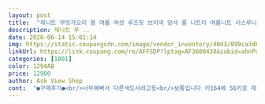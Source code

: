 ```yaml
---
layout: post 
title:  "제니트 무빗가오리 봄 여름 여성 루즈핏 브이넥 망사 롱 니트티 여름니트 시스루니트 얇은니트" 
description: 제니트 무 ..
date: 2020-06-14 15:01:14 
img: https://static.coupangcdn.com/image/vendor_inventory/40d3/899ca3db6436ed10493beebacc36dc77fe47b12c1f52e0d9296a7b1cde55.jpg 
linkUrl: https://link.coupang.com/re/AFFSDP?lptag=AF3600438&subid=ahnPublicAsk&pageKey=1444914141&itemId=2490062930&vendorItemId=70483278638&traceid=V0-113-1e6f8f7628e290f3 
categories: [1001] 
color: 1294AB 
price: 12900 
author: Ask View Shop 
cont:  "●구매후기●<br/>너무예뻐서 다른색도사려고용<br/>보통입니다 키164에 56키로 제몸에는 그럭저럭 보통인듯합니다 .<br/><br/>빨아서 줄까봐은근걱정ㅠ<br/>사진과사이즈도 다좋아요ᆢ<br/>오.<br/>.<br/>상품평좋아서 기대했는데 진짜예쁘네요.<br/><br/>좀더 팔이길면좋겠다는생각ᆢ<br/>진짜양심적으로 이쁜옷판매하시는것같아요ㅎ<br/>팔짧다는분있는데 오히려다른 시스루니트보다 팔부분이 가볍게 떨어져서 전 너무만족합니당<br/>후기처럼 니트 올나간곳없고 싼티안나는게<br/>" 
---
```

